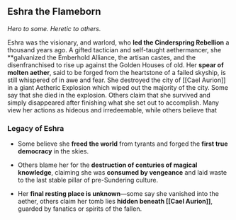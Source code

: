 ## **Eshra the Flameborn**

_Hero to some. Heretic to others._

Eshra was the visionary, and warlord, who **led the Cinderspring Rebellion** a thousand years ago. A gifted tactician and self-taught aethermancer, she **galvanized the Emberhold Alliance, the artisan castes, and the disenfranchised to rise up against the Golden Houses of old. Her **spear of molten aether**, said to be forged from the heartstone of a failed skyship, is still whispered of in awe and fear. She destroyed the city of [[Cael Aurion]] in a giant Aetheric Explosion which wiped out the majority of the city. Some say that she died in the explosion. Others claim that she survived and simply disappeared after finishing what she set out to accomplish. Many view her actions as hideous and irredeemable, while others believe that 

### **Legacy of Eshra**

- Some believe she **freed the world** from tyrants and forged the **first true democracy** in the skies.
    
- Others blame her for the **destruction of centuries of magical knowledge**, claiming she was **consumed by vengeance** and laid waste to the last stable pillar of pre-Sundering culture.
    
- Her **final resting place is unknown**—some say she vanished into the aether, others claim her tomb lies **hidden beneath [[Cael Aurion]]**, guarded by fanatics or spirits of the fallen.